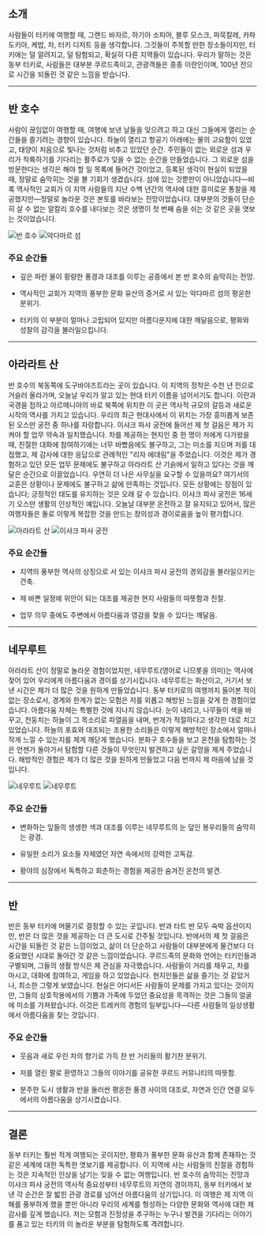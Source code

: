 ## 소개

사람들이 터키에 여행할 때, 그랜드 바자르, 하기아 소피아, 블루 모스크, 파묵칼레, 카파도키아, 케밥, 차, 터키 디저트 등을 생각합니다. 그것들이 주목할 만한 장소들이지만, 터키에는 덜 알려지고, 덜 탐험되고, 확실히 다른 지역들이 있습니다. 우리가 말하는 것은 동부 터키로, 사람들은 대부분 쿠르드족이고, 관광객들은 종종 이란인이며, 100년 전으로 시간을 되돌린 것 같은 느낌을 받습니다.

---

## 반 호수

사람이 끊임없이 여행할 때, 여행에 보낸 날들을 잊으려고 하고 대신 그들에게 열리는 순간들을 즐기려는 경향이 있습니다. 하늘이 열리고 항공기 아래에는 물의 고요함이 있었고, 태양이 처음으로 빛나는 것처럼 비추고 있었던 순간. 주민들이 없는 외로운 섬과 우리가 착륙하기를 기다리는 활주로가 잊을 수 없는 순간을 만들었습니다. 그 외로운 섬을 방문한다는 생각은 해야 할 일 목록에 들어간 것이었고, 등록된 생각이 현실이 되었을 때, 정말로 숨막히는 것을 볼 기회가 생겼습니다. 섬에 있는 것뿐만이 아니었습니다—비록 역사적인 교회가 이 지역 사람들의 지난 수백 년간의 역사에 대한 흥미로운 통찰을 제공했지만—정말로 놀라운 것은 본토를 바라보는 전망이었습니다. 대부분의 것들이 단순히 살 수 없는 알칼리 호수를 내다보는 것은 생명이 첫 번째 숨을 쉬는 것 같은 곳을 엿보는 것이었습니다.

![반 호수](https://twotrekkers.nyc3.cdn.digitaloceanspaces.com/media/multipart-uploads/Van2.svg)  ![악다마르 섬](https://twotrekkers.nyc3.cdn.digitaloceanspaces.com/media/multipart-uploads/Van5.svg)

### 주요 순간들

- 깊은 파란 물이 황량한 풍경과 대조를 이루는 공중에서 본 반 호수의 숨막히는 전망.

- 역사적인 교회가 지역의 풍부한 문화 유산의 증거로 서 있는 악다마르 섬의 평온한 분위기.

- 터키의 이 부분이 얼마나 고립되어 있지만 아름다운지에 대한 깨달음으로, 평화와 성찰의 감각을 불러일으킵니다.

---

## 아라라트 산

반 호수의 북동쪽에 도구바야즈트라는 곳이 있습니다. 이 지역의 정착은 수천 년 전으로 거슬러 올라가며, 오늘날 우리가 알고 있는 현대 터키 이름을 넘어서기도 합니다. 이란과 국경을 접하고 아르메니아의 바로 북쪽에 위치한 이 곳은 역사적 규모의 갈등과 새로운 시작의 역사를 가지고 있습니다. 우리의 최근 현대사에서 이 위치는 가장 흥미롭게 보존된 오스만 궁전 중 하나를 자랑합니다. 이샤크 파샤 궁전에 들어선 제 첫 걸음은 제가 지켜야 할 업무 약속과 일치했습니다. 차를 제공하는 현지인 중 한 명이 저에게 다가왔을 때, 친절한 대화에 참여하기에는 너무 바빴음에도 불구하고, 그는 미소를 지으며 저를 대접했고, 제 감사에 대한 응답으로 관례적인 "리자 에데림"을 주었습니다. 이것은 제가 경험하고 있던 모든 업무 문제에도 불구하고 아라라트 산 기슭에서 일하고 있다는 것을 깨달은 순간으로 이끌었습니다. 우연히 더 나은 사무실을 요구할 수 있을까요? 여기서의 교훈은 상황이나 문제에도 불구하고 삶에 만족하는 것입니다. 모든 상황에는 장점이 있습니다; 긍정적인 태도를 유지하는 것은 오래 갈 수 있습니다. 이샤크 파샤 궁전은 16세기 오스만 생활의 인상적인 예입니다. 오늘날 대부분 온전하고 잘 유지되고 있어서, 많은 여행자들은 돌로 이렇게 복잡한 것을 만드는 창의성과 경이로움을 높이 평가합니다.

![아라라트 산](https://twotrekkers.nyc3.cdn.digitaloceanspaces.com/media/multipart-uploads/Van8.svg)  ![이샤크 파샤 궁전](https://twotrekkers.nyc3.cdn.digitaloceanspaces.com/media/multipart-uploads/Van1.svg)

### 주요 순간들

- 지역의 풍부한 역사의 상징으로 서 있는 이샤크 파샤 궁전의 경외감을 불러일으키는 건축.

- 제 바쁜 일정에 위안이 되는 대조를 제공한 현지 사람들의 따뜻함과 친절.

- 업무 의무 중에도 주변에서 아름다움과 영감을 찾을 수 있다는 깨달음.

---

## 네무루트

아라라트 산이 정말로 놀라운 경험이었지만, 네무루트(영어로 니므롯을 의미)는 역사에 젖어 있어 우리에게 아름다움과 경이를 상기시킵니다. 네무루트는 화산이고, 거기서 보낸 시간은 제가 더 많은 것을 원하게 만들었습니다. 동부 터키로의 여행까지 들어본 적이 없는 장소로서, 경계와 한계가 없는 모험은 저를 외롭고 해방된 느낌을 갖게 한 경험이었습니다. 아름다움 자체는 특별한 것에 지나지 않습니다. 눈이 내리고, 나무들이 색을 바꾸고, 천둥치는 하늘이 그 목소리로 파열음을 내며, 번개가 적절하다고 생각한 대로 치고 있었습니다. 하늘의 포효와 대조되는 조용한 소리들은 이렇게 해방적인 장소에서 얼마나 작게 느낄 수 있는지를 제게 깨닫게 했습니다. 분화구 호수들을 보고 온천을 탐험하는 것은 언젠가 돌아가서 탐험할 다른 것들이 무엇인지 발견하고 싶은 갈망을 제게 주었습니다. 해방적인 경험은 제가 더 많은 것을 원하게 만들었고 다음 번까지 제 마음에 남을 것입니다.

![네무루트](https://twotrekkers.nyc3.cdn.digitaloceanspaces.com/media/multipart-uploads/Van9.svg)  ![네무루트](https://twotrekkers.nyc3.cdn.digitaloceanspaces.com/media/multipart-uploads/Van10.svg)

### 주요 순간들

- 변화하는 잎들의 생생한 색과 대조를 이루는 네무루트의 눈 덮인 봉우리들의 숨막히는 광경.

- 유일한 소리가 요소들 자체였던 자연 속에서의 강력한 고독감.

- 황야의 심장에서 독특하고 회춘하는 경험을 제공한 숨겨진 온천의 발견.

---

## 반

반은 동부 터키에 머물기로 결정할 수 있는 곳입니다. 반과 타트 반 모두 숙박 옵션이지만, 반은 더 많은 것을 제공하는 더 큰 도시로 간주될 것입니다. 반에서의 제 첫 걸음은 시간을 되돌린 것 같은 느낌이었고, 삶이 더 단순하고 사람들이 대부분에게 물건보다 더 중요했던 시대로 돌아간 것 같은 느낌이었습니다. 쿠르드족의 문화와 언어는 터키인들과 구별되며, 그들의 생활 방식은 제 관심을 자극했습니다. 사람들이 거리를 채우고, 차를 마시고, 대화에 참여하고, 게임을 하고 있었습니다. 현지인들은 삶을 즐기는 것 같았거나, 최소한 그렇게 보였습니다. 현실은 어디서든 사람들이 문제를 가지고 있다는 것이지만, 그들의 상호작용에서의 기쁨과 가족에 두었던 중요성을 목격하는 것은 그들의 얼굴에 미소를 가져왔습니다. 이것은 트레커의 경험의 일부입니다—다른 사람들의 일상생활에서 아름다움을 찾는 것입니다.

### 주요 순간들

- 웃음과 새로 우린 차의 향기로 가득 찬 반 거리들의 활기찬 분위기.

- 저를 열린 팔로 환영하고 그들의 이야기를 공유한 쿠르드 커뮤니티의 따뜻함.

- 분주한 도시 생활과 반을 둘러싼 평온한 풍경 사이의 대조로, 자연과 인간 연결 모두에서의 아름다움을 상기시켰습니다.

---

## 결론

동부 터키는 훨씬 적게 여행되는 곳이지만, 평화가 풍부한 문화 유산과 함께 존재하는 것 같은 세계에 대한 독특한 엿보기를 제공합니다. 이 지역에 사는 사람들의 친절을 경험하는 것은 지속적인 인상을 남기는 잊을 수 없는 여행입니다. 반 호수의 숨막히는 전망과 이샤크 파샤 궁전의 역사적 중요성부터 네무루트의 자연의 경이까지, 동부 터키에서 보낸 각 순간은 잘 밟힌 관광 경로를 넘어선 아름다움의 상기입니다. 이 여행은 제 지역 이해를 풍부하게 했을 뿐만 아니라 우리의 세계를 형성하는 다양한 문화와 역사에 대한 제 감사를 깊게 했습니다. 저는 모험과 진정성을 추구하는 누구나 발견을 기다리는 이야기를 품고 있는 터키의 이 놀라운 부분을 탐험하도록 격려합니다.
